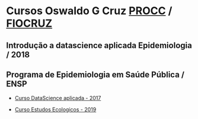 # Cursos Oswaldo G Cruz [PROCC](www.procc.fiocruz.br) / [FIOCRUZ](www.fiocruz.br) 

## Introdução a datascience aplicada Epidemiologia / 2018
## Programa de Epidemiologia em Saúde Pública / ENSP 

* [Curso DataScience aplicada - 2017](livro_2017)

* [Curso Estudos Ecologicos - 2019](Bookdown)




 
